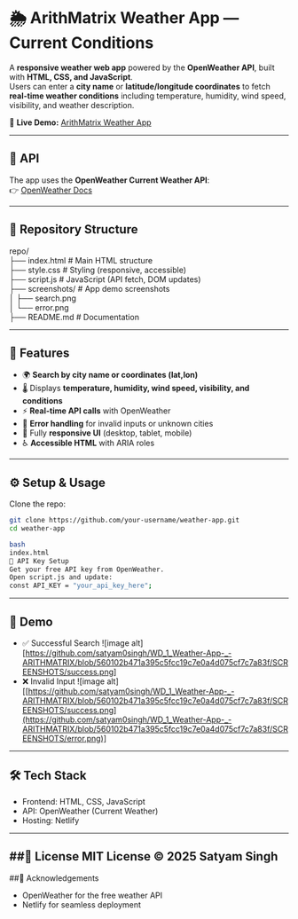 
# 🌦️ ArithMatrix Weather App — Current Conditions

A **responsive weather web app** powered by the **OpenWeather API**, built with **HTML, CSS, and JavaScript**.  
Users can enter a **city name** or **latitude/longitude coordinates** to fetch **real-time weather conditions** including temperature, humidity, wind speed, visibility, and weather description.  

🔗 **Live Demo:** [ArithMatrix Weather App](https://weather-app-arithmatrix.netlify.app)  

---

## 📡 API
The app uses the **OpenWeather Current Weather API**:  
👉 [OpenWeather Docs](https://openweathermap.org/current)  

---

## 📁 Repository Structure
repo/<br>
├── index.html # Main HTML structure <br>
├── style.css # Styling (responsive, accessible)<br>
├── script.js # JavaScript (API fetch, DOM updates)<br>
├── screenshots/ # App demo screenshots<br>
│ ├── search.png<br>
│ └── error.png<br>
├── README.md # Documentation<br>

---

## 🚀 Features
- 🌍 **Search by city name or coordinates (lat,lon)**  
- 🌡️ Displays **temperature, humidity, wind speed, visibility, and conditions**  
- ⚡ **Real-time API calls** with OpenWeather  
- 🛑 **Error handling** for invalid inputs or unknown cities  
- 📱 Fully **responsive UI** (desktop, tablet, mobile)  
- ♿ **Accessible HTML** with ARIA roles  

---

## ⚙️ Setup & Usage
Clone the repo:
```bash
git clone https://github.com/your-username/weather-app.git
cd weather-app

bash
index.html
🔑 API Key Setup
Get your free API key from OpenWeather.
Open script.js and update:
const API_KEY = "your_api_key_here";
```
---
## 📸 Demo
* ✅ Successful Search ![image alt][https://github.com/satyam0singh/WD_1_Weather-App-_-ARITHMATRIX/blob/560102b471a395c5fcc19c7e0a4d075cf7c7a83f/SCREENSHOTS/success.png]
* ❌ Invalid Input ![image alt][[https://github.com/satyam0singh/WD_1_Weather-App-_-ARITHMATRIX/blob/560102b471a395c5fcc19c7e0a4d075cf7c7a83f/SCREENSHOTS/success.png](https://github.com/satyam0singh/WD_1_Weather-App-_-ARITHMATRIX/blob/560102b471a395c5fcc19c7e0a4d075cf7c7a83f/SCREENSHOTS/error.png)]
---
## 🛠️ Tech Stack
* Frontend: HTML, CSS, JavaScript
* API: OpenWeather (Current Weather)
* Hosting: Netlify
---
##📜 License
MIT License © 2025 Satyam Singh
---
##🙌 Acknowledgements
* OpenWeather for the free weather API
* Netlify for seamless deployment
